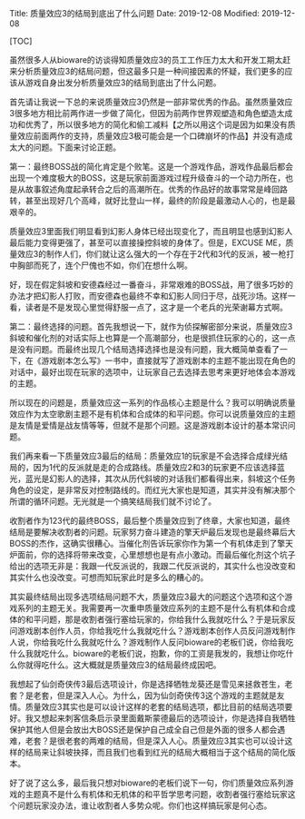 Title: 质量效应3的结局到底出了什么问题
Date: 2019-12-08
Modified: 2019-12-08

[TOC]

虽然很多人从bioware的访谈得知质量效应3的员工工作压力太大和开发工期太赶来分析质量效应3的结局问题，但这最多只是一种间接因素的怀疑，我们更多的应该从游戏自身出发分析质量效应3的结局到底出了什么问题。

首先请让我说一下总的来说质量效应3仍然是一部非常优秀的作品。虽然质量效应3很多地方相比前两作进一步做了简化，但因为前两作世界观塑造和角色塑造太成功和优秀了，所以很多地方的简化和偷工减料【之所以用这个词是因为如果没有质量效应前面两作的支持，质量效应3极可能会是一个口碑崩坏的作品】并没有造成太大的问题。下面来讨论正题。

第一：最终BOSS战的简化肯定是个败笔。这是一个游戏作品，游戏作品最后都会出现一个难度极大的BOSS，这是玩家前面游戏过程升级奋斗的一个动力所在，也是从故事叙述角度起承转合之后的高潮所在。优秀的作品好的故事常常是峰回路转，甚至出现好几个高峰，就好比登山一样，最终的阶段是最激动人心的，也是最艰辛的。

质量效应3里面我们明显看到幻影人身体已经出现变化了，而且明显也感到幻影人最后能力变得更强了，甚至可以直接操控斜坡的身体了。但是，EXCUSE ME，质量效应3的制作人们，你们就让这么强大的一个存在于2代和3代的反派，被一枪打中胸部而死了，连个尸傀也不如，你们在想什么啊。

好，现在假定斜坡和安德森经过一番奋斗，非常艰难的BOSS战，用了很多巧妙的办法才把幻影人打败，而安德森也最终不幸和幻影人同归于尽，战死沙场。这样一看，读者是不是发现心里觉得舒服一点了，这才是一个老兵的光荣谢幕方式啊。

第二：最终选择的问题。首先我想说一下，就作为侦探解密部分来说，质量效应3斜坡和催化剂的对话实际上也算是一个高潮部分，也是很抓住玩家的心的，这一点是没有问题。而最终出现几个结局选择选择也是没有问题，我大概简单查看了一下，在《游戏剧本怎么写》一书中，直接就写了游戏剧本的主题不能出现在角色的对话中，最好出现在玩家的选项中，让玩家自己去选择去思考来更好地体会本游戏的主题。

所以现在的问题是，质量效应这一系列的作品核心主题是什么？我可以明确说质量效应作为太空歌剧主题不是有机体和合成体的和平问题。你可以说质量效应的主题是友情是爱情是战友情等等，但就不是那个问题。这是游戏剧本设计的基本常识问题。

我们再来看一下质量效应3最后的结局：质量效应1的玩家是不会选择合成绿光结局的，因为1代的反派就是走的合成路线。质量效应2和3的玩家更不应该选择蓝光，蓝光是幻影人的选择，其次从历代斜坡的对话我们都看得出来，斜坡这个任务角色的设定，是非常反对控制路线的。而红光大家也是知道，其实并没有解决那个所谓的循环问题。无光就是一个搞笑结局我们就不讨论了。

收割者作为123代的最终BOSS，最后整个质量效应到了终章，大家也知道，最终结局是要解决收割者的问题。玩家努力奋斗建造的擎天炉最后发现也是最终幕后大BOSS的杰作，这确实很糟心。当催化剂告诉玩家你作为第一个有机体走到了擎天炉面前，你的选择将带来改变，心里想想也是有点小激动。而最后催化剂这个坑子给出的选项无非是：我跟一代反派说的，我跟二代反派说的，其实什么也没改变和其实什么也没改变。可想而知玩家此时是多么的糟心的。

其实最终结局出现多选项结局问题不大，质量效应3最大的问题这个选项和这个游戏系列的主题无关。我需要再一次重申质量效应系列的主题不是什么有机体和合成体的和平问题，那是收割者强行塞给玩家的，你给我什么我就吃什么？于是玩家反问游戏剧本创作人员，你给我吃什么我就吃什么？游戏剧本创作人员反问游戏制作人说，你给我吃什么我就吃什么？游戏制作人反问bioware的老板们说，你给我吃什么我就吃什么。bioware的老板们说，抱歉，你的工资是我发的，我想让你吃什么你就得吃什么。这大概就是质量效应3的结局最终成因吧。

我想起了仙剑奇侠传3最后选项设计，你是选择牺牲龙葵还是雪见来拯救苍生，老套？是老套，但是深入人心。为什么，因为仙剑奇侠传3这个游戏的主题就是友情。质量效应3其实也是可以设计这样的老套的结局选项，都比目前的结局选项要好。我又想起来刺客信条启示录里面戴斯蒙德最后的选项设计，你是选择自我牺牲保护其他人但是会放出大BOSS还是保护自己成全自己但是外面的很多人都会遇难，老套？是很老套的两难的结局，但是深入人心。质量效应3其实也可以设计这样的结局来让斜坡抉择，而且我们也看到红光的结局大概相当于这个结局的简化版本。

好了说了这么多，最后我只想对bioware的老板们说下一句，你们质量效应系列游戏的主题真不是什么有机体和无机体的和平哲学思考问题，收割者强行塞给玩家这个问题玩家没办法，谁让收割者人多势众呢。你们也这样搞玩家是何心态。